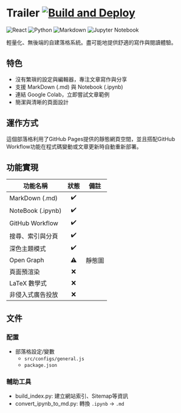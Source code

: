 # Trailer [![Build and Deploy](https://github.com/p208p2002/blog/actions/workflows/main.yml/badge.svg)](https://github.com/p208p2002/blog/actions/workflows/main.yml)

![React](https://img.shields.io/badge/react-%2320232a.svg?style=for-the-badge&logo=react&logoColor=%2361DAFB) ![Python](https://img.shields.io/badge/python-3670A0?style=for-the-badge&logo=python&logoColor=ffdd54) ![Markdown](https://img.shields.io/badge/markdown-%23000000.svg?style=for-the-badge&logo=markdown&logoColor=white) ![Jupyter Notebook](https://img.shields.io/badge/jupyter-darkorange.svg?style=for-the-badge&logo=jupyter&logoColor=white)


輕量化、無後端的自建落格系統。盡可能地提供舒適的寫作與閱讀體驗。

## 特色
- 沒有繁瑣的設定與編輯器，專注文章寫作與分享
- 支援 MarkDown (.md) 與 Notebook (.ipynb)
- 連結 Google Colab，立即嘗試文章範例
- 簡潔與清晰的頁面設計

## 運作方式
這個部落格利用了GitHub Pages提供的靜態網頁空間，並且搭配GitHub Workflow功能在程式碼變動或文章更新時自動重新部署。

## 功能實現
|功能名稱|狀態|備註|
|---|:---:|---|
MarkDown (.md)|✔️|
NoteBook (.ipynb)|✔️|
GitHub Workflow|✔️|
搜尋、索引與分頁|✔️|
深色主題模式|✔️|
Open Graph|⚠️|靜態圖|
頁面預渲染|❌|
LaTeX 數學式|❌|
非侵入式廣告投放|❌|

## 文件
### 配置
- 部落格設定/變數
    - `src/configs/general.js`
    - `package.json`

### 輔助工具
- build_index.py: 建立網站索引、Sitemap等資訊
- convert_ipynb_to_md.py: 轉換 `.ipynb` -> `.md`

